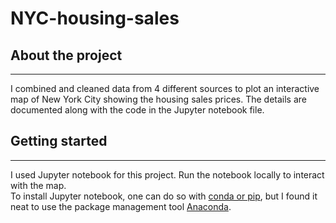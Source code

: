 # NYC-housing-sales

## About the project
---
I combined and cleaned data from 4 different sources to plot an interactive map of New York City showing the housing sales prices. The details are documented along with the code in the Jupyter notebook file.

## Getting started
---
I used Jupyter notebook for this project. Run the notebook locally to interact with the map. \
To install Jupyter notebook, one can do so with [conda or pip](https://jupyter.org/install), but I found it neat to use the package management tool [Anaconda](https://docs.anaconda.com/anaconda/install/).
